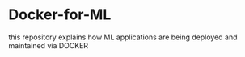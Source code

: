# Docker-for-ML
this repository explains how ML applications are being deployed and maintained via DOCKER
